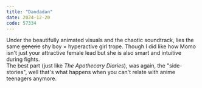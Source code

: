 ```yaml
---
title: "Dandadan"
date: 2024-12-20
code: 57334
---
```

Under the beautifully animated visuals and the chaotic soundtrack, lies the same ~~generic~~ shy boy × hyperactive girl trope. Though I did like how Momo isn't just your attractive female lead but she is also smart and intuitive during fights.\
The best part (just like _The Apothecary Diaries_), was again, the "side-stories", well that's what happens when you can't relate with anime teenagers anymore.